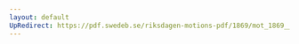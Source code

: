 ```yaml
---
layout: default
UpRedirect: https://pdf.swedeb.se/riksdagen-motions-pdf/1869/mot_1869__ak__00236.pdf
---
```

